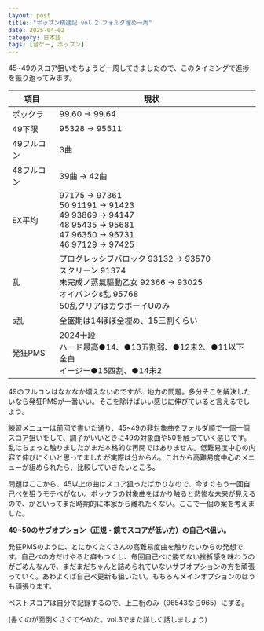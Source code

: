 ```yaml
---
layout: post
title: "ポップン精進記 vol.2 フォルダ埋め一周"
date: 2025-04-02
category: 日本語
tags: [音ゲー, ポップン]
---
```


45~49のスコア狙いをちょうど一周してきましたので、このタイミングで進捗を振り返ってみます。

| 項目  | 現状  |   |
|---|---|---|
| ポックラ  | 99.60 -> 99.64  |   |
| 49下限   | 95328 -> 95511  |   |
| 49フルコン  | 3曲 |   |
| 48フルコン  | 39曲 -> 42曲  |   |
| EX平均  | 97175 -> 97361<br/>50 91191 -> 91423<br/>49 93869 -> 94147<br/>48 95435 -> 95681<br/>47 96350 -> 96731<br/>46 97129 -> 97425  |   |
| 乱  | プログレッシブバロック 93132 -> 93570<br/>スクリーン 91374<br/>未完成ノ蒸氣驅動乙女 92366 -> 93025<br/>オイパンクs乱 95768<br/>50乱クリアはカウボーイUのみ  |   |
| s乱  | 全盛期は14ほぼ全埋め、15三割くらい  |   |
| 発狂PMS  | 2024十段<br/>ハード最高●14、●13五割弱、●12未2、●11以下全白<br/>イージー●15四割、●14未2  |   |

49のフルコンはなかなか増えないのですが、地力の問題。多分そこを解決したいなら発狂PMSが一番いい。そこを除けばいい感じに伸びていると言えるでしょう。

練習メニューは前回で書いた通り、45~49の非対象曲をフォルダ順で一個一個スコア狙いをして、調子がいいときに49の対象曲や50を触っていく感じです。乱はちょっと触りましたがまだ本格的な再開ではありません。低難易度中心の内容で伸びにくいと思ってましたが実際は分からん。これから高難易度中心のメニューが組められたら、比較していきたいところ。

問題はここから、45以上の曲はスコア狙ったばかりなので、今すぐもう一回自己べを狙うモチベがない。ポックラの対象曲をばかり触ると悲惨な未来が見えるので、かといってまだ時期的に本家から離れたくない。ここで一個の案を考えました。

**49~50のサブオプション（正規・鏡でスコアが低い方）の自己べ狙い。**

発狂PMSのように、とにかくたくさんの高難易度曲を触りたいからの発想です。自己べの方だけやると癖もつくし、毎回自己べに勝てない挫折感を味わうのがごめんなんで、まだまだちゃんと詰められていないサブオプションの方を頑張っていく。あわよくば自己べ更新も狙いたい。もちろんメインオプションのほうも頑張ります。

ベストスコアは自分で記録するので、上三桁のみ（96543なら965）にする。

(書くのが面倒くさくてやめた。vol.3でまた詳しく話しましょう)
